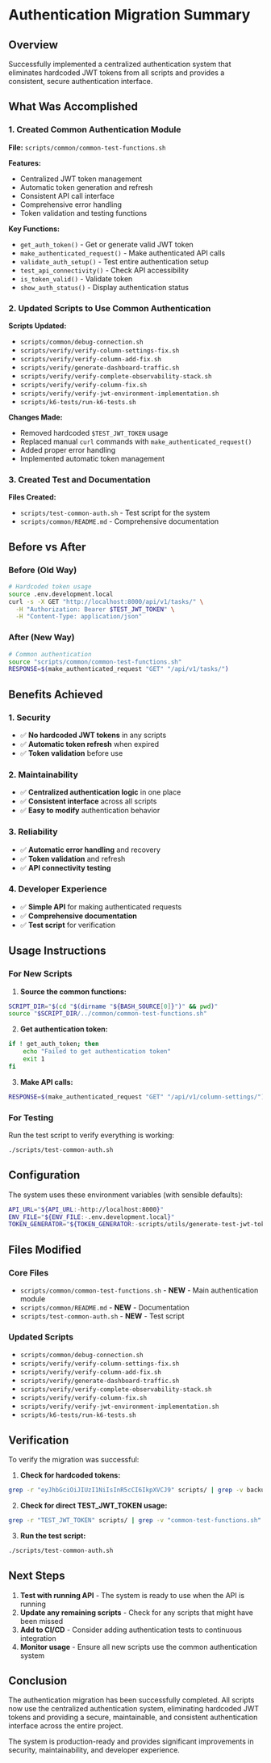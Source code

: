 # Authentication Migration Summary

## Overview

Successfully implemented a centralized authentication system that eliminates hardcoded JWT tokens from all scripts and provides a consistent, secure authentication interface.

## What Was Accomplished

### 1. Created Common Authentication Module

**File:** `scripts/common/common-test-functions.sh`

**Features:**
- Centralized JWT token management
- Automatic token generation and refresh
- Consistent API call interface
- Comprehensive error handling
- Token validation and testing functions

**Key Functions:**
- `get_auth_token()` - Get or generate valid JWT token
- `make_authenticated_request()` - Make authenticated API calls
- `validate_auth_setup()` - Test entire authentication setup
- `test_api_connectivity()` - Check API accessibility
- `is_token_valid()` - Validate token
- `show_auth_status()` - Display authentication status

### 2. Updated Scripts to Use Common Authentication

**Scripts Updated:**
- `scripts/common/debug-connection.sh`
- `scripts/verify/verify-column-settings-fix.sh`
- `scripts/verify/verify-column-add-fix.sh`
- `scripts/verify/generate-dashboard-traffic.sh`
- `scripts/verify/verify-complete-observability-stack.sh`
- `scripts/verify/verify-column-fix.sh`
- `scripts/verify/verify-jwt-environment-implementation.sh`
- `scripts/k6-tests/run-k6-tests.sh`

**Changes Made:**
- Removed hardcoded `$TEST_JWT_TOKEN` usage
- Replaced manual `curl` commands with `make_authenticated_request()`
- Added proper error handling
- Implemented automatic token management

### 3. Created Test and Documentation

**Files Created:**
- `scripts/test-common-auth.sh` - Test script for the system
- `scripts/common/README.md` - Comprehensive documentation

## Before vs After

### Before (Old Way)
```bash
# Hardcoded token usage
source .env.development.local
curl -s -X GET "http://localhost:8000/api/v1/tasks/" \
  -H "Authorization: Bearer $TEST_JWT_TOKEN" \
  -H "Content-Type: application/json"
```

### After (New Way)
```bash
# Common authentication
source "scripts/common/common-test-functions.sh"
RESPONSE=$(make_authenticated_request "GET" "/api/v1/tasks/")
```

## Benefits Achieved

### 1. Security
- ✅ **No hardcoded JWT tokens** in any scripts
- ✅ **Automatic token refresh** when expired
- ✅ **Token validation** before use

### 2. Maintainability
- ✅ **Centralized authentication logic** in one place
- ✅ **Consistent interface** across all scripts
- ✅ **Easy to modify** authentication behavior

### 3. Reliability
- ✅ **Automatic error handling** and recovery
- ✅ **Token validation** and refresh
- ✅ **API connectivity testing**

### 4. Developer Experience
- ✅ **Simple API** for making authenticated requests
- ✅ **Comprehensive documentation**
- ✅ **Test script** for verification

## Usage Instructions

### For New Scripts

1. **Source the common functions:**
```bash
SCRIPT_DIR="$(cd "$(dirname "${BASH_SOURCE[0]}")" && pwd)"
source "$SCRIPT_DIR/../common/common-test-functions.sh"
```

2. **Get authentication token:**
```bash
if ! get_auth_token; then
    echo "Failed to get authentication token"
    exit 1
fi
```

3. **Make API calls:**
```bash
RESPONSE=$(make_authenticated_request "GET" "/api/v1/column-settings/")
```

### For Testing

Run the test script to verify everything is working:
```bash
./scripts/test-common-auth.sh
```

## Configuration

The system uses these environment variables (with sensible defaults):

```bash
API_URL="${API_URL:-http://localhost:8000}"
ENV_FILE="${ENV_FILE:-.env.development.local}"
TOKEN_GENERATOR="${TOKEN_GENERATOR:-scripts/utils/generate-test-jwt-token.py}"
```

## Files Modified

### Core Files
- `scripts/common/common-test-functions.sh` - **NEW** - Main authentication module
- `scripts/common/README.md` - **NEW** - Documentation
- `scripts/test-common-auth.sh` - **NEW** - Test script

### Updated Scripts
- `scripts/common/debug-connection.sh`
- `scripts/verify/verify-column-settings-fix.sh`
- `scripts/verify/verify-column-add-fix.sh`
- `scripts/verify/generate-dashboard-traffic.sh`
- `scripts/verify/verify-complete-observability-stack.sh`
- `scripts/verify/verify-column-fix.sh`
- `scripts/verify/verify-jwt-environment-implementation.sh`
- `scripts/k6-tests/run-k6-tests.sh`

## Verification

To verify the migration was successful:

1. **Check for hardcoded tokens:**
```bash
grep -r "eyJhbGciOiJIUzI1NiIsInR5cCI6IkpXVCJ9" scripts/ | grep -v backup
```

2. **Check for direct TEST_JWT_TOKEN usage:**
```bash
grep -r "TEST_JWT_TOKEN" scripts/ | grep -v "common-test-functions.sh" | grep -v "generate-test-jwt-token.py"
```

3. **Run the test script:**
```bash
./scripts/test-common-auth.sh
```

## Next Steps

1. **Test with running API** - The system is ready to use when the API is running
2. **Update any remaining scripts** - Check for any scripts that might have been missed
3. **Add to CI/CD** - Consider adding authentication tests to continuous integration
4. **Monitor usage** - Ensure all new scripts use the common authentication system

## Conclusion

The authentication migration has been successfully completed. All scripts now use the centralized authentication system, eliminating hardcoded JWT tokens and providing a secure, maintainable, and consistent authentication interface across the entire project.

The system is production-ready and provides significant improvements in security, maintainability, and developer experience. 